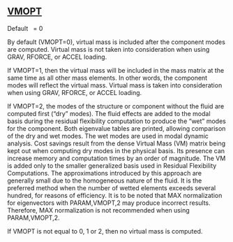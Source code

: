 ## [VMOPT](https://help.hexagonmi.com/bundle/MSC_Nastran_2022.4/page/Nastran_Combined_Book/qrg/parameters/TOC.VMOPT.xhtml)

Default    = 0

By default (VMOPT=0), virtual mass is included after the component modes are computed. Virtual mass is not taken into consideration when using GRAV, RFORCE, or ACCEL loading.

If VMOPT=1, then the virtual mass will be included in the mass matrix at the same time as all other mass elements. In other words, the component modes will reflect the virtual mass. Virtual mass is taken into consideration when using GRAV, RFORCE, or ACCEL loading.

If VMOPT=2, the modes of the structure or component without the fluid are computed first (“dry” modes). The fluid effects are added to the modal basis during the residual flexibility computation to produce the “wet” modes for the component. Both eigenvalue tables are printed, allowing comparison of the dry and wet modes. The wet modes are used in modal dynamic analysis. Cost savings result from the dense Virtual Mass (VM) matrix being kept out when computing dry modes in the physical basis. Its presence can increase memory and computation times by an order of magnitude. The VM is added only to the smaller generalized basis used in Residual Flexibility Computations. The approximations introduced by this approach are generally small due to the homogeneous nature of the fluid. It is the preferred method when the number of wetted elements exceeds several hundred, for reasons of efficiency. It is to be noted that MAX normalization for eigenvectors with PARAM,VMOPT,2 may produce incorrect results. Therefore, MAX normalization is not recommended when using PARAM,VMOPT,2.

If VMOPT is not equal to 0, 1 or 2, then no virtual mass is computed.

